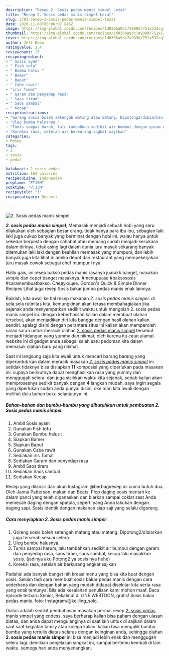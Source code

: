 ```yaml
---
description: "Resep 2. Sosis pedas manis simpel Lezat"
title: "Resep 2. Sosis pedas manis simpel Lezat"
slug: 2703-resep-2-sosis-pedas-manis-simpel-lezat
date: 2020-11-08T06:06:07.845Z
image: https://img-global.cpcdn.com/recipes/1d0306a9dc7a909d/751x532cq70/2-sosis-pedas-manis-simpel-foto-resep-utama.jpg
thumbnail: https://img-global.cpcdn.com/recipes/1d0306a9dc7a909d/751x532cq70/2-sosis-pedas-manis-simpel-foto-resep-utama.jpg
cover: https://img-global.cpcdn.com/recipes/1d0306a9dc7a909d/751x532cq70/2-sosis-pedas-manis-simpel-foto-resep-utama.jpg
author: Jeff Dean
ratingvalue: 3.4
reviewcount: 13
recipeingredient:
- " Sosis ayam"
- " Fish tofu"
- " Bumbu halus "
- " Bamer"
- " Baput"
- " Cabe rawit"
- "iris Tomat"
- " Garam dan penyedap rasa"
- " Saos tiram"
- " Saos sambal"
- " Kecap"
recipeinstructions:
- "Goreng sosis boleh setengah matang atau matang. Dipotong2/dibiarkan juga terserah sesuai selera"
- "Uleg bumbu halusnya."
- "Tumis sampai harum, lalu tambahkan sedikit air bumbui dengan garam dan penyedap rasa, saos tiram, saos sambal, kecap lalu masukkan sosis. (jadinya aku Potong2 ya sosis nya hehe)"
- "Koreksi rasa, setelah air berkurang angkat sajikan"
categories:
- Resep
tags:
- 2
- sosis
- pedas

katakunci: 2 sosis pedas 
nutrition: 164 calories
recipecuisine: Indonesian
preptime: "PT19M"
cooktime: "PT33M"
recipeyield: "1"
recipecategory: Dessert

---
```



![2. Sosis pedas manis simpel](https://img-global.cpcdn.com/recipes/1d0306a9dc7a909d/751x532cq70/2-sosis-pedas-manis-simpel-foto-resep-utama.jpg)

<b><i>2. sosis pedas manis simpel</i></b>, Memasak menjadi sebuah hobi yang seru dilakukan oleh sebagian besar orang. tidak hanya para ibu ibu, sebagian laki laki juga cukup banyak yang berminat dengan hobi ini. walau hanya untuk sekedar berpesta dengan sahabat atau memang sudah menjadi kesukaan dalam dirinya. tidak asing lagi dalam dunia juru masak sekarang banyak ditemukan laki laki dengan keahlian memasak yang mumpuni, dan lebih banyak juga kita lihat di aneka depot dan restaurant yang mempekerjakan juru masak cowok sebagai chef mumpuni nya.

Hallo gais, ini resep bakso pedas manis rasanya juarakk banget, masakan simple dan cepet banget masaknya. #menupuasa #baksososis #caramembuatbakso. Следующее. Gordon&#39;s Quick &amp; Simple Dinner Recipes Lihat juga resep Sosis bakar jumbo pedas manis enak lainnya.

Baiklah, kita awali ke hal resep makanan <i>2. sosis pedas manis simpel</i>. di sela sela rutinitas kita, kemungkinan akan terasa membahagiakan jika sejenak anda menyempatkan sedikit waktu untuk mengolah 2. sosis pedas manis simpel ini. dengan keberhasilan kalian dalam membuat olahan tersebut, akan menjadikan diri kita bangga dengan hasil olahan kalian sendiri. apalagi disini dengan perantara situs ini kalian akan memperoleh saran saran untuk meracik olahan <u>2. sosis pedas manis simpel</u> tersebut menjadi hidangan yang yummy dan nikmat, oleh karena itu catat alamat website ini di gadget anda sebagai salah satu pedoman kita dalam memasak olahan baru yang nikmat.


Saat ini langsung saja kita awali untuk mencari barang barang yang diperuntuk kan dalam meracik masakan <u><i>2. sosis pedas manis simpel</i></u> ini. setidak tidaknya bisa disiapkan <b>11</b> komposisi yang diperlukan pada masakan ini. supaya berikutnya dapat menghasilkan rasa yang yummy dan menggugah selera. dan juga sisihkan waktu kita sejenak, sebab kalian akan memprosesnya sedikit banyak dengan <b>4</b> langkah mudah. saya ingin segala yang diperlukan sudah anda punyai disini, oke mari kita awali dengan melihat dulu bahan baku selanjutnya ini.

<!--inarticleads1-->

##### Bahan-bahan dan bumbu-bumbu yang dibutuhkan untuk pembuatan 2. Sosis pedas manis simpel:

1. Ambil  Sosis ayam
1. Gunakan  Fish tofu
1. Gunakan  Bumbu halus :
1. Siapkan  Bamer
1. Siapkan  Baput
1. Gunakan  Cabe rawit
1. Sediakan iris Tomat
1. Sediakan  Garam dan penyedap rasa
1. Ambil  Saos tiram
1. Sediakan  Saos sambal
1. Sediakan  Kecap


Resep yang dilansir dari akun Instagram @berbagiresep ini cuma butuh dua. Oleh Janna Patterson, makan dan Beats. Plop daging sosis mentah ke dalam panci yang telah dipanaskan dan biarkan sampai coklat saat Anda memecah daging dengan spatula, seperti yang Anda lakukan dengan daging sapi. Sosis identik dengan makanan siap saji yang selalu digoreng. 

<!--inarticleads2-->

##### Cara menyiapkan 2. Sosis pedas manis simpel:

1. Goreng sosis boleh setengah matang atau matang. Dipotong2/dibiarkan juga terserah sesuai selera
1. Uleg bumbu halusnya.
1. Tumis sampai harum, lalu tambahkan sedikit air bumbui dengan garam dan penyedap rasa, saos tiram, saos sambal, kecap lalu masukkan sosis. (jadinya aku Potong2 ya sosis nya hehe)
1. Koreksi rasa, setelah air berkurang angkat sajikan


Padahal ada banyak banget nih kreasi menu yang bisa kita buat dengan sosis. Sekian tadi cara membuat sosis bakar pedas manis dengan cara sederhana dan dengan bahan yang mudah didapat disekitar kita serta rasa yang enak tentunya. Bila ada kesalahan penulisan kami mohon maaf. Baca episode terbaru Senior, Bekalmu! di LINE WEBTOON, gratis! Sosis bakar pedas manis. foto: Instagram/@keliling_solo. 

Diatas adalah sedikit pembahasan masakan perihal resep <u>2. sosis pedas manis simpel</u> yang endess. saya berharap kalian bisa paham dengan ulasan diatas, dan anda dapat mengulanginya di saat lain untuk di sajikan dalam saat saat kegiatan family atau kolega kalian. kalian bisa mengulik bumbu bumbu yang tertulis diatas selaras dengan keinginan anda, sehingga olahan <b>2. sosis pedas manis simpel</b> ini bisa menjadi lebih enak dan menggugah selera lagi. demikian penjelasan singkat ini, sampai bertemu kembali di lain waktu. semoga hari anda menyenangkan.
